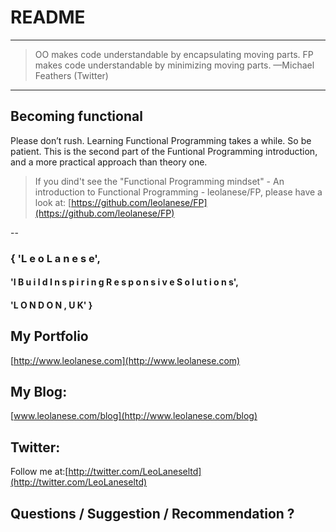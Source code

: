 # README

---
>OO makes code understandable by encapsulating moving parts.
>FP makes code understandable by minimizing moving parts.
—Michael Feathers (Twitter)
---

## Becoming functional

Please don’t rush. Learning Functional Programming takes a while. So be patient. This is the second part of the Funtional Programming introduction, and a more practical approach than theory one.

> If you dind't see the "Functional Programming mindset" - An introduction to Functional Programming - leolanese/FP, please have a look at: [https://github.com/leolanese/FP](https://github.com/leolanese/FP)

--

### { 'L e o   L a n e s e',

#### 'I  B u i l d   I n s p i r i n g   R e s p o n s i v e   S o l u t i o n s',

#### 'L O N D O N ,  U K' }

## My Portfolio

[http://www.leolanese.com](http://www.leolanese.com)  


## My Blog:

[www.leolanese.com/blog](http://www.leolanese.com/blog)  


## Twitter:

Follow me at:[http://twitter.com/LeoLaneseltd](http://twitter.com/LeoLaneseltd)  


## Questions / Suggestion / Recommendation ?

